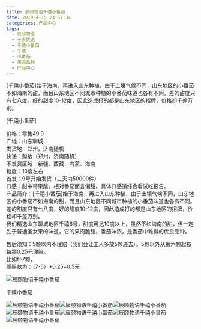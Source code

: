 ```yaml
---
title: 辰颐物语千禧小番茄
date: 2019-4-15 23:57:34
categories: 产品中心
tags:
  - 辰颐物语
  - 千农优选
  - 千禧小番茄
  - 千禧
  - 小番茄
  - 果园品种
  - 产品中心
---
```

[千禧小番茄]始于海南，再进入山东种植，由于土壤气候不同，山东地区的小番茄不如海南的甜，而且山东地区不同城市种植的小番茄味道也各有不同。差的甜度只有七八度，好的甜度10-12度，因此造成打的都是山东地区的招牌，价格却千差万别。  

<!-- more -->


[千禧小番茄]

价格：零售49.9  
产地：山东聊城  
发货地：郑州，济南随机  
快递：韵达（郑州，济南随机）  
不发货区域：新疆、西藏、内蒙、海南  
糖度：10度左右  
首发：9号开始发货（三天内50000件）  
口感：甜中带果酸，相对番茄而言偏甜。具体口感请综合看试吃报告。  
产品简介：[千禧小番茄]始于海南，再进入山东种植，由于土壤气候不同，山东地区的小番茄不如海南的甜，而且山东地区不同城市种植的小番茄味道也各有不同。差的甜度只有七八度，好的甜度10-12度，因此造成打的都是山东地区的招牌，价格却千差万别。  
我们精选山东聊城地区千禧6号，甜度可达10度以上，虽然不如海南的甜，但一定胜于普通圣女果的味道。它的果肉脆甜，番茄味浓，是番茄中难得的优良品种。

售后须知：5颗以内不理赔（我们会让工人多放5颗进去）。5颗以外从第六颗起按每颗0.25元理赔。  
比如坏7颗，  
理赔款为：（7-5）*0.25=0.5元

![辰颐物语千禧小番茄](https://www.chenyiguoyuan.cn/wp-content/uploads/2019/04/%E5%BE%AE%E4%BF%A1%E5%9B%BE%E7%89%87_20190409101052-1024x942.jpg)

千禧小番茄

![辰颐物语千禧小番茄](https://www.chenyiguoyuan.cn/wp-content/uploads/2019/04/%E5%BE%AE%E4%BF%A1%E5%9B%BE%E7%89%87_201904091010521.jpg)![辰颐物语千禧小番茄](https://www.chenyiguoyuan.cn/wp-content/uploads/2019/04/%E5%BE%AE%E4%BF%A1%E5%9B%BE%E7%89%87_201904091010522-646x1024.jpg)![辰颐物语千禧小番茄](https://www.chenyiguoyuan.cn/wp-content/uploads/2019/04/%E5%BE%AE%E4%BF%A1%E5%9B%BE%E7%89%87_201904091010523-1024x1024.jpg)![辰颐物语千禧小番茄](https://www.chenyiguoyuan.cn/wp-content/uploads/2019/04/%E5%BE%AE%E4%BF%A1%E5%9B%BE%E7%89%87_201904091010524-1024x912.jpg)![辰颐物语千禧小番茄](https://www.chenyiguoyuan.cn/wp-content/uploads/2019/04/%E5%BE%AE%E4%BF%A1%E5%9B%BE%E7%89%87_201904091010525-1024x678.jpg)![辰颐物语千禧小番茄](https://www.chenyiguoyuan.cn/wp-content/uploads/2019/04/%E5%BE%AE%E4%BF%A1%E5%9B%BE%E7%89%87_201904091010526-1024x678.jpg)![辰颐物语千禧小番茄](https://www.chenyiguoyuan.cn/wp-content/uploads/2019/04/%E5%BE%AE%E4%BF%A1%E5%9B%BE%E7%89%87_201904091010527-1024x678.jpg)